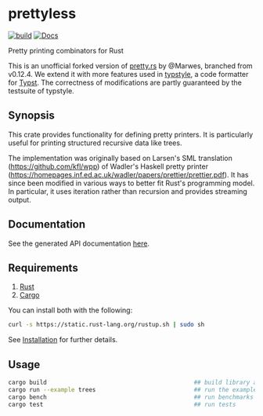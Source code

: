 # prettyless

[![build](https://github.com/typstyle-rs/prettyless/actions/workflows/ci.yml/badge.svg)](https://github.com/typstyle-rs/prettyless/actions/workflows/ci.yml)
[![Docs](https://docs.rs/prettyless/badge.svg)](https://docs.rs/prettyless)

Pretty printing combinators for Rust

This is an unofficial forked version of [pretty.rs](https://github.com/Marwes/pretty.rs) by @Marwes, branched from v0.12.4. We extend it with more features used in [typstyle](https://github.com/typstyle-rs/typstyle), a code formatter for [Typst](https://typst.app/). The correctness of modifications are partly guaranteed by the testsuite of typstyle.

## Synopsis

This crate provides functionality for defining pretty printers. It is
particularly useful for printing structured recursive data like trees.

The implementation was originally based on Larsen's SML translation
(https://github.com/kfl/wpp) of Wadler's Haskell pretty printer
(https://homepages.inf.ed.ac.uk/wadler/papers/prettier/prettier.pdf). It
has since been modified in various ways to better fit Rust's
programming model. In particular, it uses iteration rather than
recursion and provides streaming output.

## Documentation

See the generated API documentation [here](https://docs.rs/pretty).

## Requirements

1. [Rust](https://www.rust-lang.org/)
2. [Cargo](https://crates.io/)

You can install both with the following:

```bash
curl -s https://static.rust-lang.org/rustup.sh | sudo sh
```

See [Installation](https://doc.rust-lang.org/book/ch01-01-installation.html) for further details.

## Usage

```bash
cargo build                                          ## build library and binary
cargo run --example trees                            ## run the example (pretty trees)
cargo bench                                          ## run benchmarks
cargo test                                           ## run tests
```
